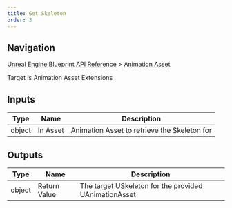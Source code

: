 ```yaml
---
title: Get Skeleton
order: 3
---
```

## Navigation

[Unreal Engine Blueprint API Reference](https://dev.epicgames.com/documentation/en-us/unreal-engine/BlueprintAPI) > [Animation Asset](https://dev.epicgames.com/documentation/en-us/unreal-engine/BlueprintAPI/AnimationAsset)

Target is Animation Asset Extensions

## Inputs

| Type | Name | Description |
| --- | --- | --- |
| object | In Asset | Animation Asset to retrieve the Skeleton for |

## Outputs

| Type | Name | Description |
| --- | --- | --- |
| object | Return Value | The target USkeleton for the provided UAnimationAsset |
